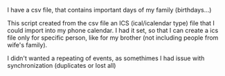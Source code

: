 I have a csv file, that contains important days of my family (birthdays...)

This script created from the csv file an ICS (ical/icalendar type) file that I could import into my phone calendar.
I had it set, so that I can create a ics file only for specific person, like for my brother (not including people from wife's family).

I didn't wanted a repeating of events, as somethimes I had issue with synchronization (duplicates or lost all)
